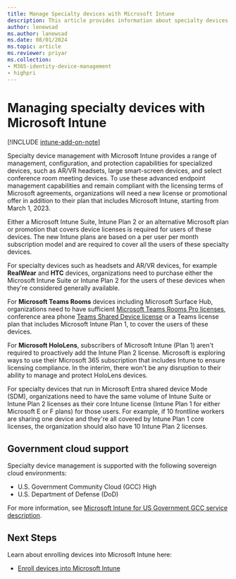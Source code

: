 ```yaml
---
title: Manage Specialty devices with Microsoft Intune
description: This article provides information about specialty devices and how can you manage them with Microsoft Intune
author: lenewsad
ms.author: lanewsad
ms.date: 08/01/2024
ms.topic: article
ms.reviewer: priyar
ms.collection:
- M365-identity-device-management
- highpri
---
```


# Managing specialty devices with Microsoft Intune

[!INCLUDE [intune-add-on-note](../includes/intune-add-on-note.md)]

Specialty device management with Microsoft Intune provides a range of management, configuration, and protection capabilities for specialized devices, such as AR/VR headsets, large smart-screen devices, and select conference room meeting devices. To use these advanced endpoint management capabilities and remain compliant with the licensing terms of Microsoft agreements, organizations will need a new license or promotional offer in addition to their plan that includes Microsoft Intune, starting from March 1, 2023.

Either a Microsoft Intune Suite, Intune Plan 2 or an alternative Microsoft plan or promotion that covers device licenses is required for users of these devices. The new Intune plans are based on a per user per month subscription model and are required to cover all the users of these specialty devices.

For specialty devices such as headsets and AR/VR devices, for example **RealWear** and **HTC** devices, organizations need to purchase either the Microsoft Intune Suite or Intune Plan 2 for the users of these devices when they're considered generally available.

For **Microsoft Teams Rooms** devices including Microsoft Surface Hub, organizations need to have sufficient [Microsoft Teams Rooms Pro licenses](/microsoftteams/rooms/rooms-licensing), conference area phone [Teams Shared Device license](/microsoftteams/set-up-common-area-phones) or a Teams license plan that includes Microsoft Intune Plan 1, to cover the users of these devices.

For **Microsoft HoloLens**, subscribers of Microsoft Intune (Plan 1) aren't required to proactively add the Intune Plan 2 license. Microsoft is exploring ways to use their Microsoft 365 subscription that includes Intune to ensure licensing compliance. In the interim, there won't be any disruption to their ability to manage and protect HoloLens devices.

For specialty devices that run in Microsoft Entra shared device Mode (SDM), organizations need to have the same volume of Intune Suite or Intune Plan 2 licenses as their core Intune license (Intune Plan 1 for either Microsoft E or F plans) for those users. For example, if 10 frontline workers are sharing one device and they're all covered by Intune Plan 1 core licenses, the organization should also have 10 Intune Plan 2 licenses.

## Government cloud support

Specialty device management is supported with the following sovereign cloud environments:

- U.S. Government Community Cloud (GCC) High
- U.S. Department of Defense (DoD)

For more information, see [Microsoft Intune for US Government GCC service description](../fundamentals/intune-govt-service-description.md).

## Next Steps

Learn about enrolling devices into Microsoft Intune here:

- [Enroll devices into Microsoft Intune](deployment-guide-enrollment.md)
